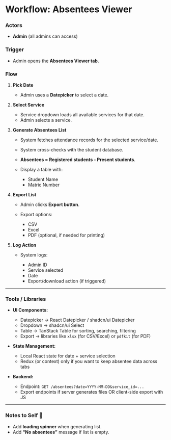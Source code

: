 # Workflow: Absentees Viewer

### Actors

- **Admin** (all admins can access)

### Trigger

- Admin opens the **Absentees Viewer tab**.

### Flow

1. **Pick Date**

   - Admin uses a **Datepicker** to select a date.

2. **Select Service**

   - Service dropdown loads all available services for that date.
   - Admin selects a service.

3. **Generate Absentees List**

   - System fetches attendance records for the selected service/date.
   - System cross-checks with the student database.
   - **Absentees = Registered students - Present students**.
   - Display a table with:

     - Student Name
     - Matric Number

4. **Export List**

   - Admin clicks **Export button**.
   - Export options:

     - CSV
     - Excel
     - PDF (optional, if needed for printing)

5. **Log Action**

   - System logs:

     - Admin ID
     - Service selected
     - Date
     - Export/download action (if triggered)

---

### Tools / Libraries

- **UI Components:**

  - Datepicker → React Datepicker / shadcn/ui Datepicker
  - Dropdown → shadcn/ui Select
  - Table → TanStack Table for sorting, searching, filtering
  - Export → libraries like `xlsx` (for CSV/Excel) or `pdfkit` (for PDF)

- **State Management:**

  - Local React state for date + service selection
  - Redux (or context) only if you want to keep absentee data across tabs

- **Backend:**

  - Endpoint: `GET /absentees?date=YYYY-MM-DD&service_id=...`
  - Export endpoints if server generates files OR client-side export with JS

---

### Notes to Self 📝

- Add **loading spinner** when generating list.
- Add **“No absentees”** message if list is empty.
